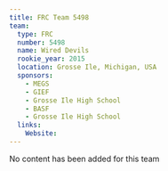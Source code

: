 ```yaml
---
title: FRC Team 5498
team:
  type: FRC
  number: 5498
  name: Wired Devils
  rookie_year: 2015
  location: Grosse Ile, Michigan, USA
  sponsors:
    - MEGS
    - GIEF
    - Grosse Ile High School
    - BASF
    - Grosse Ile High School
  links:
    Website: 
---
```

No content has been added for this team